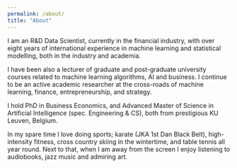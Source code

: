 ```yaml
---
permalink: /about/
title: "About"
---
```


I am an R&D Data Scientist, currently in the financial industry, with over eight years of international experience in machine learning and statistical modelling, both in the industry and academia. 

I have been also a lecturer of graduate and post-graduate university courses related to machine learning algorithms, AI and business. I continue to be an active academic researcher at the cross-roads of machine learning, finance, entrepreneurship, and strategy. 

I hold PhD in Business Economics, and Advanced Master of Science in Artificial Intelligence (spec. Engineering & CS), both from prestigious KU Leuven, Belgium. 

In my spare time I love doing sports; karate (JKA 1st Dan Black Belt), high-intensity fitness, cross country skiing in the wintertime, and table tennis all year round. Next to that, when I am away from the screen I enjoy listening to audiobooks, jazz music and admiring art.
